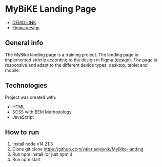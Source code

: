 # MyBiKE Landing Page

- [DEMO LINK](https://valeriaoleynik.github.io/MyBike-landing/)
- [Figma design](https://www.figma.com/file/NZQAIydtHo5QkINyGLHNcq/BIKE-New-Version?type=design&node-id=41317-204&mode=design&t=qM7xXXnXMxaZdMCS-0)

## General info
The MyBike landing page is a training project. The landing page is implemented strictly according to the design in Figma ([design](https://www.figma.com/file/NZQAIydtHo5QkINyGLHNcq/BIKE-New-Version?type=design&node-id=41317-204&mode=design&t=qM7xXXnXMxaZdMCS-0)).
The page is responsive and adapt to the different device types: desktop, tablet and mobile.

## Technologies
Project was created with:

+ HTML
+ SCSS with BEM Methodology
+ JavaScript

## How to run
1. Install node v14.21.3
2. Clone git clone https://github.com/valeriaoleynik/MyBike-landing
3. Run npm install (or just npm i)
4. Run npm start

